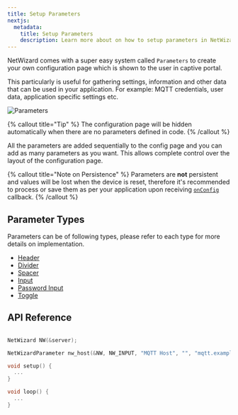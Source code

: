 ```yaml
---
title: Setup Parameters
nextjs:
  metadata:
    title: Setup Parameters
    description: Learn more about on how to setup parameters in NetWizard which lets you make dynamic configuration page shown to the user in captive portal.
---
```



NetWizard comes with a super easy system called `Parameters` to create your own configuration page which is shown to the user in captive portal.

This particularly is useful for gathering settings, information and other data that can be used in your application. For example: MQTT credentials, user data, application specific settings etc.

![Parameters](/parameters.png)

{% callout title="Tip" %}
The configuration page will be hidden automatically when there are no parameters defined in code.
{% /callout %}

<!-- NetWizard library has a class called `NetWizardParameter` which is used to store individual parameters which are then put together automatically in the configuration page. -->

All the parameters are added sequentially to the config page and you can add as many parameters as you want. This allows complete control over the layout of the configuration page.

{% callout title="Note on Persistence" %}
Parameters are **not** persistent and values will be lost when the device is reset, therefore it's recommended to process or save them as per your application upon receiving [`onConfig`](/docs/parameters/on-config) callback.
{% /callout %}

## Parameter Types

Parameters can be of following types, please refer to each type for more details on implementation.

- [Header](/docs/parameters/types/header)
- [Divider](/docs/parameters/types/input)
- [Spacer](/docs/parameters/types/spacer)
- [Input](/docs/parameters/types/input)
- [Password Input](/docs/parameters/types/password-input)
- [Toggle](/docs/parameters/types/toggle)

## API Reference

```cpp

NetWizard NW(&server);

NetWizardParameter nw_host(&NW, NW_INPUT, "MQTT Host", "", "mqtt.example.com"); // <-- add this line here

void setup() {
  ...
}

void loop() {
  ...
}
```
